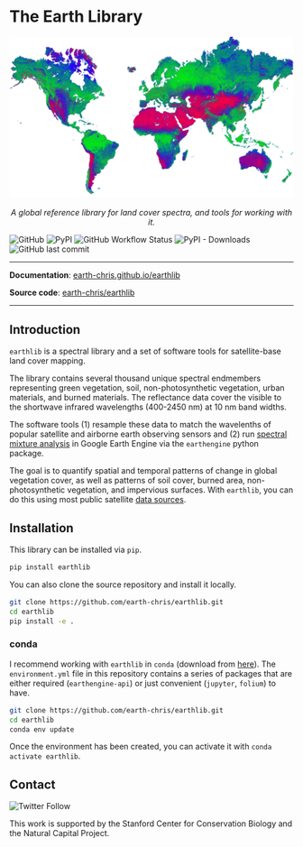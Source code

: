 # The Earth Library

![earthlib unmixed](img/earth-unmixed.png)

<p align="center">
  <em>A global reference library for land cover spectra, and tools for working with it.</em>
</p>

![GitHub](https://img.shields.io/github/license/earth-chris/earthlib)
![PyPI](https://img.shields.io/pypi/v/earthlib)
![GitHub Workflow Status](https://img.shields.io/github/workflow/status/earth-chris/earthlib/run-pytest)
![PyPI - Downloads](https://img.shields.io/pypi/dm/earthlib)
![GitHub last commit](https://img.shields.io/github/last-commit/earth-chris/earthlib)


---

**Documentation**: [earth-chris.github.io/earthlib](https://earth-chris.github.io/earthlib)

**Source code**: [earth-chris/earthlib](https://github.com/earth-chris/earthlib)

---

## Introduction

`earthlib` is a spectral library and a set of software tools for satellite-base land cover mapping.

The library contains several thousand unique spectral endmembers representing green vegetation, soil, non-photosynthetic vegetation, urban materials, and burned materials. The reflectance data cover the visible to the shortwave infrared wavelengths (400-2450 nm) at 10 nm band widths.

The software tools (1) resample these data to match the wavelenths of popular satellite and airborne earth observing sensors and (2) run [spectral mixture analysis](introduction.md) in Google Earth Engine via the `earthengine` python package.

The goal is to quantify spatial and temporal patterns of change in global vegetation cover, as well as patterns of soil cover, burned area, non-photosynthetic vegetation, and impervious surfaces. With `earthlib`, you can do this using most public satellite [data sources](sources.md).


## Installation

This library can be installed via `pip`.

```bash
pip install earthlib
```

You can also clone the source repository and install it locally.

```bash
git clone https://github.com/earth-chris/earthlib.git
cd earthlib
pip install -e .
```

### conda

I recommend working with `earthlib` in `conda` (download from [here](https://docs.conda.io/en/latest/miniconda.html)). The `environment.yml` file in this repository contains a series of packages that are either required (`earthengine-api`) or just convenient (`jupyter`, `folium`) to have.

```bash
git clone https://github.com/earth-chris/earthlib.git
cd earthlib
conda env update
```

Once the environment has been created, you can activate it with `conda activate earthlib`.


## Contact

![Twitter Follow](https://img.shields.io/twitter/follow/earth_chris)

This work is supported by the Stanford Center for Conservation Biology and the Natural Capital Project.
